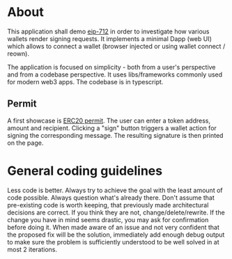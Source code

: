 # About

This application shall demo [eip-712](https://eips.ethereum.org/EIPS/eip-712) in order to investigate how various wallets render signing requests.
It implements a minimal Dapp (web UI) which allows to connect a wallet (browser injected or using wallet connect / reown).

The application is focused on simplicity - both from a user's perspective and from a codebase perspective.
It uses libs/frameworks commonly used for modern web3 apps.
The codebase is in typescript.

## Permit

A first showcase is [ERC20 permit](https://eips.ethereum.org/EIPS/eip-2612).
The user can enter a token address, amount and recipient. Clicking a "sign" button triggers a wallet action for signing the corresponding message.
The resulting signature is then printed on the page.

# General coding guidelines

Less code is better. Always try to achieve the goal with the least amount of code possible.
Always question what's already there. Don't assume that pre-existing code is worth keeping, that previously made architectural decisions are correct. If you think they are not, change/delete/rewrite. If the change you have in mind seems drastic, you may ask for confirmation before doing it.
When made aware of an issue and not very confident that the proposed fix will be the solution, immediately add enough debug output to make sure the problem is sufficiently understood to be well solved in at most 2 iterations.